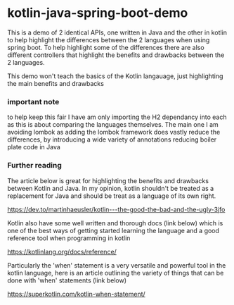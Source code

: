 # kotlin-java-spring-boot-demo

This is a demo of 2 identical APIs, one written in Java and the other in kotlin to help highlight the differences between the 2 languages when using spring boot. To help highlight some of the differences there are also different controllers that highlight the benefits and drawbacks between the 2 languages.

This demo won't teach the basics of the Kotlin langauage, just highlighting the main benefits and drawbacks

### important note

to help keep this fair I have am only importing the H2 dependancy into each as this is about comparing the languages themselves. The main one I am avoiding lombok as adding the lombok framework does vastly reduce the differences, by introducing a wide variety of annotations reducing boiler plate code in Java

### Further reading

The article below is great for highlighting the benefits and drawbacks between Kotlin and Java. In my opinion, kotlin shouldn't be treated as a replacement for Java and should be treat as a language of its own right.

https://dev.to/martinhaeusler/kotlin---the-good-the-bad-and-the-ugly-3jfo

Kotlin also have some well written and thorough docs (link below) which is one of the best ways of getting started learning the language and a good reference tool when programming in kotlin

https://kotlinlang.org/docs/reference/

Particularly the 'when' statement is a very versatile and powerful tool in the kotlin language, here is an article outlining the variety of things that can be done with 'when' statements (link below)

https://superkotlin.com/kotlin-when-statement/

